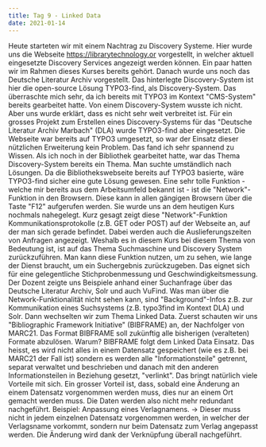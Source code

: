```yaml
---
title: Tag 9 - Linked Data
date: 2021-01-14
---
```


Heute starteten wir mit einem Nachtrag zu Discovery Systeme. Hier wurde uns die Webseite https://librarytechnology.or vorgestellt, in welcher aktuell eingesetzte Discovery Services angezeigt werden können. Ein paar hatten wir im Rahmen dieses Kurses bereits gehört. Danach wurde uns noch das Deutsche Literatur Archiv vorgestellt. Das hinterlegte Discovery-System ist hier die open-source Lösung TYPO3-find, als Discovery-System. Das überraschte mich sehr, da ich bereits mit TYPO3 im Kontext "CMS-System" bereits gearbeitet hatte. Von einem Discovery-System wusste ich nicht. Aber uns wurde erklärt, dass es nicht sehr weit verbreitet ist. Für ein grosses Projekt zum Erstellen eines Discovery-Systems für das "Deutsche Literatur Archiv Marbach" (DLA) wurde TYPO3-find aber eingesetzt. Die Webseite war bereits auf TYPO3 umgesetzt, so war der Einsatz dieser nützlichen Erweiterung kein Problem. Das fand ich sehr spannend zu Wissen. Als ich noch in der Bibliothek gearbeitet hatte, war das Thema Discovery-System bereits ein Thema. Man suchte umständlich nach Lösungen. Da die Bibliothekswebseite bereits auf TYPO3 basierte, wäre TYPO3-find sicher eine gute Lösung gewesen.
Eine sehr tolle Funktion - welche mir bereits aus dem Arbeitsumfeld bekannt ist - ist die "Network"-Funktion in den Browsern. Diese kann in allen gängigen Browsern über die Taste "F12" aufgerufen werden. Sie wurde uns an dem heutigen Kurs nochmals nahegelegt. Kurz gesagt zeigt diese "Network"-Funktion Kommunikationsprotokolle (z.B. GET oder POST) auf der Webseite an, auf der man sich gerade befindet. Dabei werden auch die Auslieferungszeiten von Anfragen angezeigt. Weshalb es in diesem Kurs bei diesem Thema von Bedeutung ist, ist auf das Thema Suchmaschine und Discovery System zurückzuführen. Man kann diese Funktion nutzen, um zu sehen, wie lange der Dienst braucht, um ein Suchergebnis zurückzugeben. Das eignet sich für eine gelegentliche Stichprobenmessung und Geschwindigkeitsmessung. Der Dozent zeigte uns Beispiele anhand einer Suchanfrage über das Deutsche Literatur Archiv, Solr und auch VuFind. Was man über die Network-Funktionalität nicht sehen kann, sind "Background"-Infos z.B. zur Kommunikation eines Suchsystems (z.B. typo3find im Kontext DLA) und Solr.
Dann wechselten wir zum Thema Linked Data. Zuerst schauten wir uns "Bibliographic Framework Initiative" (BIBFRAME) an, der Nachfolger von MARC21. Das Format BIBFRAME soll zukünftig alle bisherigen (veralteten) Formate abzulösen. Warum? BIBFRAME folgt dem Linked Data Einsatz. Das heisst, es wird nicht alles in einem Datensatz gespeichert (wie es z.B. bei MARC21 der Fall ist) sondern es werden alle "Informationsteile" getrennt, separat verwaltet und beschrieben und danach mit den anderen Informationsteilen in Beziehung gesetzt, "verlinkt". Das bringt natürlich viele Vorteile mit sich. Ein grosser Vorteil ist, dass, sobald eine Änderung an einem Datensatz vorgenommen werden muss, dies nur an einem Ort gemacht werden muss. Die Daten werden also nicht mehr redundant nachgeführt. Beispiel: Anpassung eines Verlagnamens. -> Dieser muss nicht in jedem einzelnen Datensatz vorgenommen werden, in welcher der Verlagsname vorkommt, sondern nur beim Datensatz zum Verlag angepasst werden. Die Änderung wird dank der Verknüpfung überall nachgeführt.


